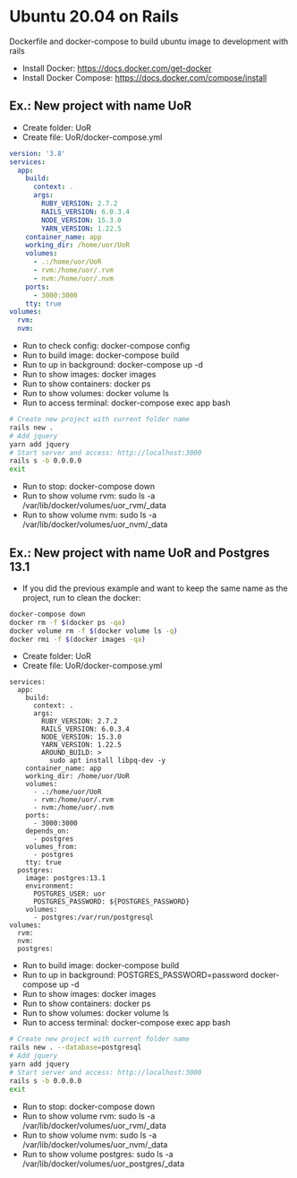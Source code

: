 # Ubuntu 20.04 on Rails
Dockerfile and docker-compose to build ubuntu image to development with rails

- Install Docker: https://docs.docker.com/get-docker
- Install Docker Compose: https://docs.docker.com/compose/install

## Ex.: New project with name UoR
- Create folder: UoR 
- Create file: UoR/docker-compose.yml 
```yml
version: '3.8'
services:
  app:
    build:
      context: .
      args:
        RUBY_VERSION: 2.7.2
        RAILS_VERSION: 6.0.3.4
        NODE_VERSION: 15.3.0
        YARN_VERSION: 1.22.5
    container_name: app
    working_dir: /home/uor/UoR
    volumes:
      - .:/home/uor/UoR
      - rvm:/home/uor/.rvm
      - nvm:/home/uor/.nvm
    ports:
      - 3000:3000
    tty: true
volumes:
  rvm:
  nvm:
```
- Run to check config: docker-compose config
- Run to build image: docker-compose build
- Run to up in background: docker-compose up -d
- Run to show images: docker images
- Run to show containers: docker ps
- Run to show volumes: docker volume ls
- Run to access terminal: docker-compose exec app bash
```bash
# Create new project with current folder name
rails new .
# Add jquery
yarn add jquery
# Start server and access: http://localhost:3000
rails s -b 0.0.0.0            
exit
```
- Run to stop: docker-compose down
- Run to show volume rvm: sudo ls -a /var/lib/docker/volumes/uor_rvm/_data
- Run to show volume nvm: sudo ls -a /var/lib/docker/volumes/uor_nvm/_data

## Ex.: New project with name UoR and Postgres 13.1
- If you did the previous example and want to keep the same name as the project, run to clean the docker:
```bash
docker-compose down
docker rm -f $(docker ps -qa)
docker volume rm -f $(docker volume ls -q)
docker rmi -f $(docker images -qa)
```
- Create folder: UoR 
- Create file: UoR/docker-compose.yml 
```ymlversion: '3.8'
services:
  app:
    build:
      context: .
      args:
        RUBY_VERSION: 2.7.2
        RAILS_VERSION: 6.0.3.4
        NODE_VERSION: 15.3.0
        YARN_VERSION: 1.22.5
        AROUND_BUILD: >
          sudo apt install libpq-dev -y
    container_name: app
    working_dir: /home/uor/UoR
    volumes:
      - .:/home/uor/UoR
      - rvm:/home/uor/.rvm
      - nvm:/home/uor/.nvm
    ports:
      - 3000:3000
    depends_on:
      - postgres
    volumes_from:
      - postgres
    tty: true
  postgres:
    image: postgres:13.1
    environment:
      POSTGRES_USER: uor
      POSTGRES_PASSWORD: ${POSTGRES_PASSWORD}
    volumes:
      - postgres:/var/run/postgresql
volumes:
  rvm:
  nvm:
  postgres:
```
- Run to build image: docker-compose build
- Run to up in background: POSTGRES_PASSWORD=password docker-compose up -d
- Run to show images: docker images
- Run to show containers: docker ps
- Run to show volumes: docker volume ls
- Run to access terminal: docker-compose exec app bash
```bash
# Create new project with current folder name
rails new . --database=postgresql
# Add jquery
yarn add jquery
# Start server and access: http://localhost:3000
rails s -b 0.0.0.0            
exit
```
- Run to stop: docker-compose down
- Run to show volume rvm: sudo ls -a /var/lib/docker/volumes/uor_rvm/_data
- Run to show volume nvm: sudo ls -a /var/lib/docker/volumes/uor_nvm/_data
- Run to show volume postgres: sudo ls -a /var/lib/docker/volumes/uor_postgres/_data
